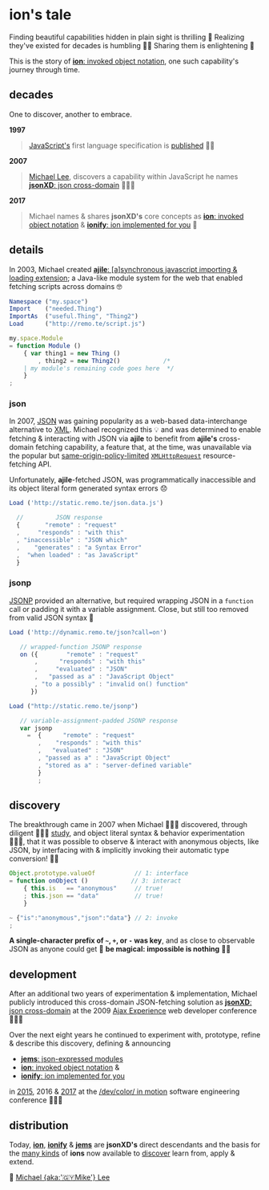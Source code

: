 # ion's tale


Finding beautiful capabilities hidden in plain sight is thrilling 🥳 Realizing they've
existed for decades is humbling 🙇🏾 Sharing them is enlightening 🖤

This is the story of [**ion**: invoked object notation](./ions/ion.md#ion), one such capability's
journey through time.


## decades

One to discover, another to embrace.

**1997**

>[JavaScript's](https://web.archive.org/web/20070916144913/http://wp.netscape.com/newsref/pr/newsrelease67.html)
first language specification is
[published](http://www.ecma-international.org/publications/files/ECMA-ST-ARCH/ECMA-262,%201st%20edition,%20June%201997.pdf)
👏🏾

**2007**

>[Michael Lee](https://github.com/iskitz),
discovers a capability within JavaScript he names
[**jsonXD**: json cross-domain](http://www.slideshare.net/iskitz/using-jsonxd-for-crossdomain-json-exchange)
👨🏾‍💻

**2017**

>Michael names & shares **jsonXD's** core concepts as
[**ion**: invoked object notation](ions/ion.md#ion)
&
[**ionify**: ion implemented for you](http://api.ionify.net/) 🎉


## details

In 2003, Michael created
[**ajile**: [a]synchronous javascript importing & loading extension](http://ajile.net);
a Java-like module system for the web that enabled fetching scripts across domains 🤓

```javascript
Namespace ("my.space")
Import    ("needed.Thing")
ImportAs  ("useful.Thing", "Thing2")
Load      ("http://remo.te/script.js")

my.space.Module
= function Module ()
    { var thing1 = new Thing ()
        , thing2 = new Thing2()            /*
    | my module's remaining code goes here  */
    }
;
```

### json

In 2007, [JSON](https://en.wikipedia.org/wiki/JSON) was gaining popularity as a web-based
data-interchange alternative to [XML](https://en.wikipedia.org/wiki/XML). Michael recognized
this 💡 and was determined to enable fetching & interacting with JSON via **ajile** to
benefit from **ajile's** cross-domain fetching capability, a feature that, at the time, was
unavailable via the popular but
[same-origin-policy-limited](https://en.wikipedia.org/wiki/Same-origin_policy) [`XMLHttpRequest`](https://en.wikipedia.org/wiki/XMLHttpRequest)
resource-fetching API.

Unfortunately, **ajile**-fetched JSON, was programmatically inaccessible and its object
literal form generated syntax errors 😞

```javascript
Load ('http://static.remo.te/json.data.js')

  //         JSON response
  {       "remote" : "request"
  ,     "responds" : "with this"
  , "inaccessible" : "JSON which"
  ,    "generates" : "a Syntax Error"
  ,  "when loaded" : "as JavaScript"
  }
```

### jsonp

[JSONP](https://en.wikipedia.org/wiki/JSONP) provided an alternative, but required wrapping
JSON in a `function` call or padding it with a variable assignment. Close, but still too
removed from valid JSON syntax 🤔

```javascript
Load ('http://dynamic.remo.te/json?call=on')

   // wrapped-function JSONP response
   on ({        "remote" : "request"
       ,      "responds" : "with this"
       ,     "evaluated" : "JSON"
       ,   "passed as a" : "JavaScript Object"
       , "to a possibly" : "invalid on() function"
      })

Load ("http://static.remo.te/jsonp")

   // variable-assignment-padded JSONP response
   var jsonp
     =  {      "remote" : "request"
        ,    "responds" : "with this"
        ,   "evaluated" : "JSON"
        , "passed as a" : "JavaScript Object"
        , "stored as a" : "server-defined variable"
        }
        ;
```

## discovery

The breakthrough came in 2007 when Michael 👨🏾‍💻 discovered, through diligent 👨🏾‍🏫
[study](https://ecma-international.org/publications/files/ECMA-ST-ARCH/ECMA-262,%203rd%20edition,%20December%201999.pdf),
and object literal syntax & behavior experimentation 👨🏽‍🔬, that it was possible to observe &
interact with anonymous objects, like JSON, by interfacing with & implicitly invoking their
automatic type conversion! 👌🏾

```javascript
Object.prototype.valueOf           // 1: interface
= function onObject ()            // 3: interact
    { this.is   == "anonymous"     // true!
    ; this.json == "data"          // true!
    }

~ {"is":"anonymous","json":"data"} // 2: invoke
;
```

**A single-character prefix of `~`, `+`, or `-` was key**, and as close to observable JSON
as anyone could get 🎉
**be magical: impossible is nothing** 🙌🏾



## development

After an additional two years of experimentation & implementation, Michael
publicly introduced this cross-domain JSON-fetching solution as
[**jsonXD**: json cross-domain](http://www.slideshare.net/iskitz/using-jsonxd-for-crossdomain-json-exchange)
at the 2009
[Ajax Experience](http://web.archive.org/web/20090916010056/http://ajaxexperience.techtarget.com:80/conference/html/speakers.html#MLee)
web developer conference 🙋🏾‍♂️

Over the next eight years he continued to experiment with, prototype, refine &
describe this discovery, defining & announcing

+ [**jems**: json-expressed modules](https://github.com/ionify/jems/blob/public/about/jems.md#jems)
+ [**ion**: invoked object notation](ions/ion.md#ion)
&
+ [**ionify**: ion implemented for you](http://api.ionify.net)

in
[2015](https://github.com/ionify/jems/blob/24ab93d910334e3bbe05b72869cbb4fd81639e10/about/jems.md#what-are-jems),
2016 &
[2017](https://d24wuq6o951i2g.cloudfront.net/img/events/id/301/3017276/assets/70d.wtMi_397_IMG_9393_DoDes.jpg)
at the
[/dev/color/ in motion](https://devcolorinmotion2017.splashthat.com/)
software engineering conference 👨🏾‍💻


## distribution

Today, [**ion**](ions/ion.md#ion),
[**ionify**](http://api.ionify.net) &
[**jems**](https://github.com/ionify/jems/blob/public/about/jems.md#jems)
are **jsonXD's** direct descendants and the basis for the [many kinds](ions/lions.md#lions)
of **ions** now available to [discover](http://ionified.net/)
learn from, apply & extend.

🖤
[Michael {aka:'🇬🇾Mike'} Lee](https://github.com/iskitz)